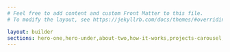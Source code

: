 ```yaml
---
# Feel free to add content and custom Front Matter to this file.
# To modify the layout, see https://jekyllrb.com/docs/themes/#overriding-theme-defaults

layout: builder
sections: hero-one,hero-under,about-two,how-it-works,projects-carousel,testimonial-one,cta-one,blog-carousel
---
```


